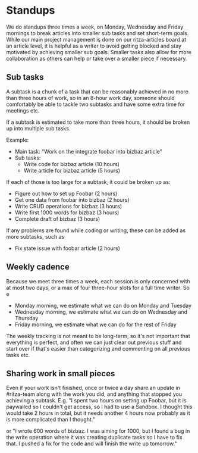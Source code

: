 # Standups

We do standups three times a week, on Monday, Wednesday and Friday mornings to break articles into smaller sub tasks and set short-term goals. While our main project management is done on our ritza-articles board at an article level, it is helpful as a writer to avoid getting blocked and stay motivated by achieving smaller sub goals. Smaller tasks also allow for more collaboration as others can help or take over a smaller piece if necessary.

## Sub tasks

A subtask is a chunk of a task that can be reasonably achieved in no more than three hours of work, so in an 8-hour work day, someone should comfortably be able to tackle two subtasks and have some extra time for meetings etc.

If a subtask is estimated to take more than three hours, it should be broken up into multiple sub tasks. 

Example:

* Main task: "Work on the integrate foobar into bizbaz article"
* Sub tasks:
    * Write code for bizbaz article (10 hours)
    * Write article for bizbaz article  (5 hours)

If each of those is too large for a subtask, it could be broken up as:

* Figure out how to set up Foobar (2 hours)
* Get one data from foobar into bizbaz (2 hours)
* Write CRUD operations for bizbaz (3 hours)
* Write first 1000 words for bizbaz (3 hours)
* Complete draft of bizbaz (3 hours)

If any problems are found while coding or writing, these can be added as more subtasks, such as 

* Fix state issue with foobar article (2 hours)

## Weekly cadence

Because we meet three times a week, each session is only concerned with at most two days, or a max of four three-hour slots for a full time writer. So e

- Monday morning, we estimate what we can do on Monday and Tuesday
- Wednesday morning, we estimate what we can do on Wednesday and Thursday
- Friday morning, we estimate what we can do for the rest of Friday

The weekly tracking is not meant to be long-term, so it's not important that everything is perfect, and often we can just clear out previous stuff and start over if that's easier than categorizing and commenting on all previous tasks etc.

## Sharing work in small pieces

Even if your work isn't finished, once or twice a day share an update in #ritza-team along with the work you did, and anything that stopped you achieving a subtask. E.g. "I spent two hours on setting up Foobar, but it is paywalled so I couldn't get access, so I had to use a Sandbox. I thought this would take 2 hours in total, but it needs another 4 hours now probably as it is more complicated than I thought."

or "I wrote 600 words of bizbaz. I was aiming for 1000, but I found a bug in the write operation where it was creating duplicate tasks so I have to fix that. I pushed a fix for the code and will finish the write up tomorrow."







